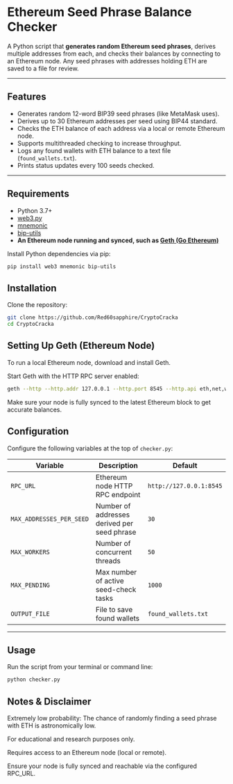 # Ethereum Seed Phrase Balance Checker

A Python script that **generates random Ethereum seed phrases**, derives multiple addresses from each, and checks their balances by connecting to an Ethereum node. Any seed phrases with addresses holding ETH are saved to a file for review.

---

## Features

- Generates random 12-word BIP39 seed phrases (like MetaMask uses).  
- Derives up to 30 Ethereum addresses per seed using BIP44 standard.  
- Checks the ETH balance of each address via a local or remote Ethereum node.  
- Supports multithreaded checking to increase throughput.  
- Logs any found wallets with ETH balance to a text file (`found_wallets.txt`).  
- Prints status updates every 100 seeds checked.

---

## Requirements

- Python 3.7+  
- [web3.py](https://github.com/ethereum/web3.py)  
- [mnemonic](https://github.com/trezor/python-mnemonic)  
- [bip-utils](https://github.com/ebellocchia/bip_utils)  
- **An Ethereum node running and synced, such as [Geth (Go Ethereum)](https://geth.ethereum.org/)**

Install Python dependencies via pip:

```bash
pip install web3 mnemonic bip-utils
```
## Installation

Clone the repository:

```bash
git clone https://github.com/Red60sapphire/CryptoCracka
cd CryptoCracka
```

## Setting Up Geth (Ethereum Node)
To run a local Ethereum node, download and install Geth.

Start Geth with the HTTP RPC server enabled:

```bash
geth --http --http.addr 127.0.0.1 --http.port 8545 --http.api eth,net,web3
```
Make sure your node is fully synced to the latest Ethereum block to get accurate balances.

## Configuration

Configure the following variables at the top of `checker.py`:

| Variable               | Description                                | Default                     |
|------------------------|--------------------------------------------|-----------------------------|
| `RPC_URL`              | Ethereum node HTTP RPC endpoint            | `http://127.0.0.1:8545`     |
| `MAX_ADDRESSES_PER_SEED` | Number of addresses derived per seed phrase | `30`                        |
| `MAX_WORKERS`          | Number of concurrent threads               | `50`                        |
| `MAX_PENDING`          | Max number of active seed-check tasks      | `1000`                      |
| `OUTPUT_FILE`          | File to save found wallets                  | `found_wallets.txt`         |

---

## Usage

Run the script from your terminal or command line:

```bash
python checker.py
```

## Notes & Disclaimer
Extremely low probability: The chance of randomly finding a seed phrase with ETH is astronomically low.

For educational and research purposes only.

Requires access to an Ethereum node (local or remote).

Ensure your node is fully synced and reachable via the configured RPC_URL.

